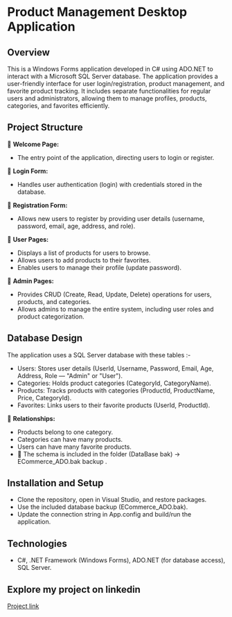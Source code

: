 # Product Management Desktop Application

## Overview

This is a Windows Forms application developed in C# using ADO.NET to interact with a Microsoft SQL Server database.
The application provides a user-friendly interface for user login/registration, product management, and favorite product tracking.
It includes separate functionalities for regular users and administrators, allowing them to manage profiles, products, categories, and favorites efficiently.

## Project Structure

🌟 **Welcome Page:**

- The entry point of the application, directing users to login or register.

🌟 **Login Form:**

- Handles user authentication (login) with credentials stored in the database.

🌟 **Registration Form:**

- Allows new users to register by providing user details (username, password, email, age, address, and role).

🌟 **User Pages:**

- Displays a list of products for users to browse.
- Allows users to add products to their favorites.
- Enables users to manage their profile (update password).

🌟 **Admin Pages:**

- Provides CRUD (Create, Read, Update, Delete) operations for users, products, and categories.
- Allows admins to manage the entire system, including user roles and product categorization.

## Database Design

The application uses a SQL Server database with these tables :-

- Users: Stores user details (UserId, Username, Password, Email, Age, Address, Role — "Admin" or "User").
- Categories: Holds product categories (CategoryId, CategoryName).
- Products: Tracks products with categories (ProductId, ProductName, Price, CategoryId).
- Favorites: Links users to their favorite products (UserId, ProductId).

🌟 **Relationships:**

- Products belong to one category.
- Categories can have many products.
- Users can have many favorite products.
- 🌟 The schema is included in the folder (DataBase bak) -> ECommerce_ADO.bak backup .

## Installation and Setup

- Clone the repository, open in Visual Studio, and restore packages.
- Use the included database backup (ECommerce_ADO.bak).
- Update the connection string in App.config and build/run the application.

## Technologies

- C#, .NET Framework (Windows Forms), ADO.NET (for database access), SQL Server.

## Explore my project on linkedin

[Project link](https://www.linkedin.com/posts/ahmed-abu-elmagd-308aa220a_csharp-windowsforms-adodotnet-activity-7299157629879136256-QO2J?utm_source=share&utm_medium=member_desktop&rcm=ACoAADUy0TgBAtdEO4y8tsD8VxYNdoBY8W6JEko)
